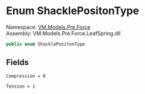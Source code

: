 # Enum ShacklePositonType

Namespace: [VM.Models.Pre.Force](VM.Models.Pre.Force.md)  
Assembly: VM.Models.Pre.Force.LeafSpring.dll  

```csharp
public enum ShacklePositonType
```

## Fields

`Compression = 0` 

`Tension = 1` 


